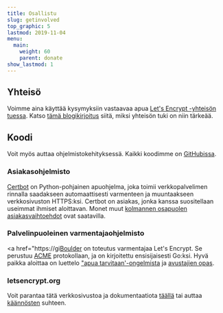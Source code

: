 ```yaml
---
title: Osallistu
slug: getinvolved
top_graphic: 5
lastmod: 2019-11-04
menu:
  main:
    weight: 60
    parent: donate
show_lastmod: 1
---
```



## Yhteisö

Voimme aina käyttää kysymyksiin vastaavaa apua [Let's Encrypt -yhteisön tuessa](https://community.letsencrypt.org/). Katso [tämä blogikirjoitus](/2015/08/13/lets-encrypt-community-support.html) siitä, miksi yhteisön tuki on niin tärkeää.

## Koodi

Voit myös auttaa ohjelmistokehityksessä. Kaikki koodimme on [GitHubissa](https://github.com/letsencrypt/).

### Asiakasohjelmisto

[Certbot](https://github.com/certbot/certbot) on Python-pohjainen apuohjelma, joka toimii verkkopalvelimen rinnalla saadakseen automaattisesti varmenteen ja muuntaakseen verkkosivuston HTTPS:ksi. Certbot on asiakas, jonka kanssa suositellaan useimmat ihmiset aloittavan. Monet muut [kolmannen osapuolen asiakasvaihtoehdot](/docs/client-options) ovat saatavilla.

### Palvelinpuoleinen varmentajaohjelmisto

<a href="https://gi[Boulder](https://github.com/letsencrypt/boulder) on toteutus varmentajaa Let's Encrypt. Se perustuu [ACME](https://tools.ietf.org/html/rfc8555) protokollaan, ja on kirjoitettu ensisijaisesti Go:ksi. Hyvä paikka aloittaa on luettelo ["apua tarvitaan'-ongelmista](https://github.com/letsencrypt/boulder/labels/help%20wanted) ja [avustajien opas](https://github.com/letsencrypt/boulder/blob/main/docs/CONTRIBUTING.md).

### letsencrypt.org

Voit parantaa tätä verkkosivustoa ja dokumentaatiota [täällä](https://github.com/letsencrypt/website) tai auttaa [käännösten](https://crowdin.com/project/lets-encrypt-website) suhteen.
